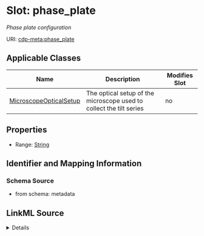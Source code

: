 # Slot: phase_plate


_Phase plate configuration_



URI: [cdp-meta:phase_plate](metadataphase_plate)



<!-- no inheritance hierarchy -->




## Applicable Classes

| Name | Description | Modifies Slot |
| --- | --- | --- |
[MicroscopeOpticalSetup](MicroscopeOpticalSetup.md) | The optical setup of the microscope used to collect the tilt series |  no  |







## Properties

* Range: [String](String.md)





## Identifier and Mapping Information







### Schema Source


* from schema: metadata




## LinkML Source

<details>
```yaml
name: phase_plate
description: Phase plate configuration
from_schema: metadata
exact_mappings:
- cdp-common:tiltseries_microscope_phase_plate
rank: 1000
alias: phase_plate
owner: MicroscopeOpticalSetup
domain_of:
- MicroscopeOpticalSetup
range: string
inlined: true
inlined_as_list: true

```
</details>
